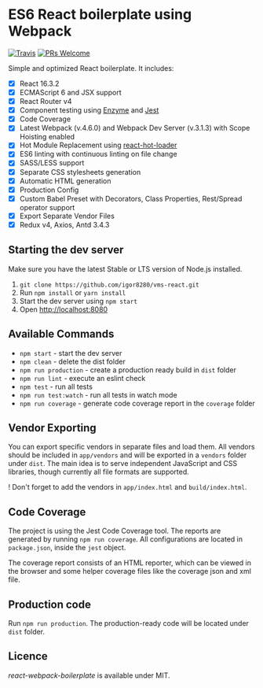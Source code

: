 # ES6 React boilerplate using Webpack

[![Travis](https://img.shields.io/travis/KleoPetroff/react-webpack-boilerplate/master.svg?style=flat-square)](https://github.com/KleoPetroff/react-webpack-boilerplate) [![PRs Welcome](https://img.shields.io/badge/PRs-welcome-brightgreen.svg?style=flat-square)](http://makeapullrequest.com)

Simple and optimized React boilerplate. It includes: 

- [x] React 16.3.2
- [x] ECMAScript 6 and JSX support
- [x] React Router v4
- [x] Component testing using [Enzyme](https://github.com/airbnb/enzyme) and [Jest](https://facebook.github.io/jest)
- [x] Code Coverage
- [x] Latest Webpack (v.4.6.0) and Webpack Dev Server (v.3.1.3) with Scope Hoisting enabled
- [x] Hot Module Replacement using [react-hot-loader](https://github.com/gaearon/react-hot-loader)
- [x] ES6 linting with continuous linting on file change
- [x] SASS/LESS support
- [x] Separate CSS stylesheets generation
- [x] Automatic HTML generation
- [x] Production Config
- [x] Custom Babel Preset with Decorators, Class Properties, Rest/Spread operator support
- [x] Export Separate Vendor Files
- [x] Redux v4, Axios, Antd 3.4.3

## Starting the dev server

Make sure you have the latest Stable or LTS version of Node.js installed.

1. `git clone https://github.com/igor8280/vms-react.git`
2. Run `npm install` or `yarn install`
3. Start the dev server using `npm start`
3. Open [http://localhost:8080](http://localhost:8080)

## Available Commands

- `npm start` - start the dev server
- `npm clean` - delete the dist folder
- `npm run production` - create a production ready build in `dist` folder
- `npm run lint` - execute an eslint check
- `npm test` - run all tests
- `npm run test:watch` - run all tests in watch mode
- `npm run coverage` - generate code coverage report in the `coverage` folder

## Vendor Exporting

You can export specific vendors in separate files and load them. All vendors should be included in `app/vendors` and will be exported in a `vendors` folder under `dist`. The main idea is to serve independent JavaScript and CSS libraries, though currently all file formats are supported.

! Don't forget to add the vendors in `app/index.html` and `build/index.html`.

## Code Coverage

The project is using the Jest Code Coverage tool. The reports are generated by running `npm run coverage`. All configurations are located in `package.json`, inside the `jest` object.

The coverage report consists of an HTML reporter, which can be viewed in the browser and some helper coverage files like the coverage json and xml file.

## Production code

Run `npm run production`. The production-ready code will be located under `dist` folder.

## Licence

_react-webpack-boilerplate_ is available under MIT.
